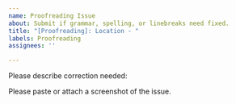 ```yaml
---
name: Proofreading Issue
about: Submit if grammar, spelling, or linebreaks need fixed.
title: "[Proofreading]: Location - "
labels: Proofreading
assignees: ''

---
```


Please describe correction needed:

Please paste or attach a screenshot of the issue.
